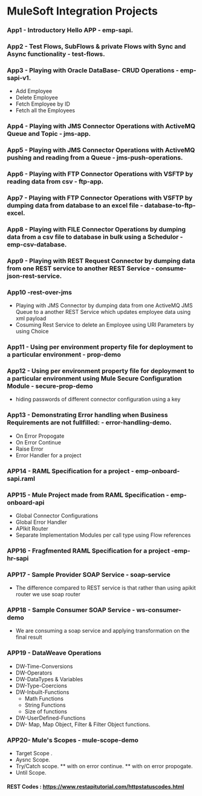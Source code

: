 # MuleSoft Integration Projects

### App1 - Introductory Hello APP - emp-sapi.
### App2 - Test Flows, SubFlows & private Flows with Sync and Async functionality - test-flows.
### App3 - Playing with Oracle DataBase- CRUD Operations - emp-sapi-v1.
* Add Employee
* Delete Employee
* Fetch Employee by ID
* Fetch all the Employees
### App4 - Playing with JMS Connector Operations with ActiveMQ Queue and Topic - jms-app.
### App5 - Playing with JMS Connector Operations with ActiveMQ pushing and reading from a Queue - jms-push-operations.
### App6 - Playing with FTP Connector Operations with VSFTP by reading data from csv - ftp-app.
### App7 - Playing with FTP Connector Operations with VSFTP by dumping data from database to an excel file - database-to-ftp-excel.
### App8 - Playing with FILE Connector Operations by dumping data from a csv file to database in bulk using a Schedulor  - emp-csv-database.
### App9 - Playing with REST Request Connector by dumping data from one REST service to another REST Service  - consume-json-rest-service.
### App10 -rest-over-jms
* Playing with JMS Connector by dumping data from one ActiveMQ JMS Queue to a another REST Service which updates employee data using xml payload
* Cosuming Rest Service to delete an Employee using URI Parameters by using Choice
### App11 - Using per environment property file for deployment to a particular environment - prop-demo
### App12 - Using per environment property file for deployment to a particular environment using Mule Secure Configuration Module - secure-prop-demo
* hiding passwords of different connector configuration using a key
### App13 - Demonstrating Error handling when Business Requirements are not fullfilled: - error-handling-demo.
* On Error Propogate
* On Error Continue
* Raise Error
* Error Handler for a project
### APP14 - RAML Specification for a project - emp-onboard-sapi.raml
### APP15 - Mule Project made from RAML Specification - emp-onboard-api
* Global Connector Configurations
* Global Error Handler
* APIkit Router
* Separate Implementation Modules per call type using Flow references
### APP16 - Fragfmented RAML Specification for a project -emp-hr-sapi
### APP17 - Sample Provider SOAP Service - soap-service
* The difference compared to REST service is that rather than using apikit router we use soap router
### APP18 - Sample Consumer SOAP Service - ws-consumer-demo
* We are consuming a soap service and applying transformation on the final result
### APP19 - DataWeave Operations
* DW-Time-Conversions
* DW-Operators
* DW-DataTypes & Variables
* DW-Type-Coercions
* DW-Inbuilt-Functions
	* Math Functions
	* String Functions
	* Size of functions
* DW-UserDefined-Functions
* DW- Map, Map Object, Filter & Filter Object functions.
### APP20- Mule's Scopes - mule-scope-demo
* Target Scope .
* Aysnc Scope.
* Try/Catch scope.
        ** with on error continue.
        ** with on error propogate.
* Until Scope.

####  REST Codes : https://www.restapitutorial.com/httpstatuscodes.html
